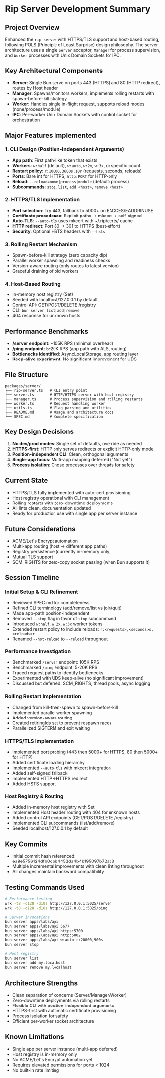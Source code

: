 # Rip Server Development Summary

## Project Overview
Enhanced the `rip-server` with HTTPS/TLS support and host-based routing, following POLS (Principle of Least Surprise) design philosophy. The server architecture uses a single `Server` acceptor, `Manager` for process supervision, and `Worker` processes with Unix Domain Sockets for IPC.

## Key Architectural Components
- **Server**: Single Bun.serve on ports 443 (HTTPS) and 80 (HTTP redirect), routes by Host header
- **Manager**: Spawns/monitors workers, implements rolling restarts with spawn-before-kill strategy
- **Worker**: Handles single in-flight request, supports reload modes (none/process/module)
- **IPC**: Per-worker Unix Domain Sockets with control socket for orchestration

## Major Features Implemented

### 1. CLI Design (Position-Independent Arguments)
- **App path**: First path-like token that exists
- **Workers**: `w:half` (default), `w:auto`, `w:2x`, `w:3x`, or specific count
- **Restart policy**: `r:10000,3600s,10r` (requests, seconds, reloads)
- **Ports**: Bare int for HTTPS, `http:PORT` for HTTP-only
- **Reload**: `--reload=none|process|module` (default: process)
- **Subcommands**: `stop`, `list`, `add <host>`, `remove <host>`

### 2. HTTPS/TLS Implementation
- **Port selection**: Try 443, fallback to 5000+ on EACCES/EADDRINUSE
- **Certificate precedence**: Explicit paths → mkcert → self-signed
- **Auto-TLS**: `--auto-tls` uses mkcert with ~/.rip/certs/ cache
- **HTTP redirect**: Port 80 → 301 to HTTPS (best-effort)
- **Security**: Optional HSTS headers with `--hsts`

### 3. Rolling Restart Mechanism
- Spawn-before-kill strategy (zero capacity dip)
- Parallel worker spawning and readiness checks
- Version-aware routing (only routes to latest version)
- Graceful draining of old workers

### 4. Host-Based Routing
- In-memory host registry (Set<string>)
- Seeded with localhost/127.0.0.1 by default
- Control API: GET/POST/DELETE /registry
- CLI: `bun server list|add|remove`
- 404 response for unknown hosts

## Performance Benchmarks
- **/server endpoint**: ~105K RPS (minimal overhead)
- **/ping endpoint**: 5-20K RPS (app path with ALS, routing)
- **Bottlenecks identified**: AsyncLocalStorage, app routing layer
- **Keep-alive experiment**: No significant improvement for UDS

## File Structure
```
packages/server/
├── rip-server.ts   # CLI entry point
├── server.ts       # HTTP/HTTPS server with host registry
├── manager.ts      # Process supervision and rolling restarts
├── worker.ts       # Request handling worker
├── utils.ts        # Flag parsing and utilities
├── README.md       # Usage and architecture docs
└── SPEC.md         # Complete specification
```

## Key Design Decisions
1. **No dev/prod modes**: Single set of defaults, override as needed
2. **HTTPS-first**: HTTP only serves redirects or explicit HTTP-only mode
3. **Position-independent CLI**: Clean, orthogonal arguments
4. **Single-app focus**: Multi-app mapping deferred ("Not yet")
5. **Process isolation**: Chose processes over threads for safety

## Current State
- HTTPS/TLS fully implemented with auto-cert provisioning
- Host registry operational with CLI management
- Rolling restarts with zero-downtime deployments
- All lints clean, documentation updated
- Ready for production use with single app per server instance

## Future Considerations
- ACME/Let's Encrypt automation
- Multi-app routing (host → different app paths)
- Registry persistence (currently in-memory only)
- Mutual TLS support
- SCM_RIGHTS for zero-copy socket passing (when Bun supports it)

## Session Timeline

### Initial Setup & CLI Refinement
- Reviewed SPEC.md for completeness
- Refined CLI terminology (add/remove/list vs join/quit)
- Made app-path position-independent
- Removed `--stop` flag in favor of `stop` subcommand
- Introduced `w:half`, `w:2x`, `w:3x` worker tokens
- Extended restart policy to include reloads: `r:<requests>,<seconds>s,<reloads>r`
- Renamed `--hot-reload` to `--reload` throughout

### Performance Investigation
- Benchmarked `/server` endpoint: 105K RPS
- Benchmarked `/ping` endpoint: 5-20K RPS
- Traced request paths to identify bottlenecks
- Experimented with UDS keep-alive (no significant improvement)
- Discussed but deferred: SCM_RIGHTS, thread pools, async logging

### Rolling Restart Implementation
- Changed from kill-then-spawn to spawn-before-kill
- Implemented parallel worker spawning
- Added version-aware routing
- Created retiringIds set to prevent respawn races
- Parallelized SIGTERM and exit waiting

### HTTPS/TLS Implementation
- Implemented port probing (443 then 5000+ for HTTPS, 80 then 5000+ for HTTP)
- Added certificate loading hierarchy
- Implemented `--auto-tls` with mkcert integration
- Added self-signed fallback
- Implemented HTTP→HTTPS redirect
- Added HSTS support

### Host Registry & Routing
- Added in-memory host registry with Set<string>
- Implemented Host header routing with 404 for unknown hosts
- Added control API endpoints (GET/POST/DELETE /registry)
- Implemented CLI subcommands (list/add/remove)
- Seeded localhost/127.0.0.1 by default

## Key Commits
- Initial commit hash referenced: ea8e5756124dfb0cbb4452da4b4b195097b72ac3
- Multiple incremental improvements with clean linting throughout
- All changes maintain backward compatibility

## Testing Commands Used
```bash
# Performance testing
wrk -t8 -c128 -d10s http://127.0.0.1:5025/server
wrk -t8 -c128 -d10s http://127.0.0.1:5025/ping

# Server invocations
bun server apps/labs/api
bun server apps/labs/api 5677
bun server apps/labs/api https:5700
bun server apps/labs/api http:5002
bun server apps/labs/api w:auto r:20000,900s
bun server stop

# Host registry
bun server list
bun server add my.localhost
bun server remove my.localhost
```

## Architecture Strengths
- Clean separation of concerns (Server/Manager/Worker)
- Zero-downtime deployments via rolling restarts
- Flexible CLI with position-independent arguments
- HTTPS-first with automatic certificate provisioning
- Process isolation for safety
- Efficient per-worker socket architecture

## Known Limitations
- Single app per server instance (multi-app deferred)
- Host registry is in-memory only
- No ACME/Let's Encrypt automation yet
- Requires elevated permissions for ports < 1024
- No built-in rate limiting
